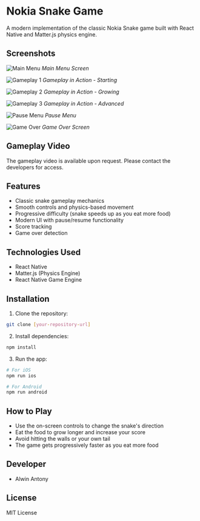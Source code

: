 # Nokia Snake Game

A modern implementation of the classic Nokia Snake game built with React Native and Matter.js physics engine.

## Screenshots

![Main Menu](screenshots/main-menu.png)
*Main Menu Screen*

![Gameplay 1](screenshots/gameplay1.png)
*Gameplay in Action - Starting*

![Gameplay 2](screenshots/gameplay2.png)
*Gameplay in Action - Growing*

![Gameplay 3](screenshots/gameplay3.png)
*Gameplay in Action - Advanced*

![Pause Menu](screenshots/pause.png)
*Pause Menu*

![Game Over](screenshots/game-over.png)
*Game Over Screen*

## Gameplay Video

The gameplay video is available upon request. Please contact the developers for access.

## Features

- Classic snake gameplay mechanics
- Smooth controls and physics-based movement
- Progressive difficulty (snake speeds up as you eat more food)
- Modern UI with pause/resume functionality
- Score tracking
- Game over detection

## Technologies Used

- React Native
- Matter.js (Physics Engine)
- React Native Game Engine

## Installation

1. Clone the repository:
```bash
git clone [your-repository-url]
```

2. Install dependencies:
```bash
npm install
```

3. Run the app:
```bash
# For iOS
npm run ios

# For Android
npm run android
```

## How to Play

- Use the on-screen controls to change the snake's direction
- Eat the food to grow longer and increase your score
- Avoid hitting the walls or your own tail
- The game gets progressively faster as you eat more food

## Developer

- Alwin Antony

## License

MIT License 